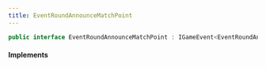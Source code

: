 ```yaml
---
title: EventRoundAnnounceMatchPoint
---
```


```csharp
public interface EventRoundAnnounceMatchPoint : IGameEvent<EventRoundAnnounceMatchPoint>
```

#### Implements


